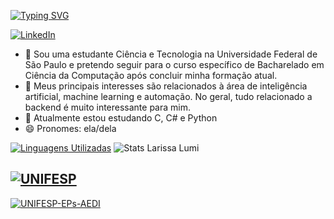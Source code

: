 [![Typing SVG](https://readme-typing-svg.demolab.com?font=Fira+Code&weight=600&size=28&pause=1000&color=AF83D0&width=435&lines=Hi+my+name+is+Larissa!+%F0%9F%91%8B)](https://git.io/typing-svg)

[![LinkedIn](https://img.shields.io/badge/LinkedIn-AF83D0?style=for-the-badge&logo=linkedin&logoColor=white)](https://www.linkedin.com/in/larissa-lumi-hayakawa-de-sa/)
- 👋 Sou uma estudante Ciência e Tecnologia na Universidade Federal de São Paulo e pretendo seguir para o curso específico de Bacharelado em Ciência da Computação após concluir minha formação atual.
- 👀 Meus principais interesses são relacionados à área de inteligência artificial, machine learning e automação. No geral, tudo relacionado a backend é muito interessante para mim.
- 🌱 Atualmente estou estudando C, C# e Python
- 😄 Pronomes: ela/dela

[![Linguagens Utilizadas](https://github-readme-stats.vercel.app/api/top-langs/?username=larissalumi&theme=material-palenight&layout=compact)](https://github.com/l/github-readme-stats&theme=material-palenight)
![Stats Larissa Lumi](https://github-readme-stats.vercel.app/api?username=larissalumi&theme=material-palenight&show&icons=true&hide=prs&rank_icon=github)  

## [![UNIFESP](https://readme-typing-svg.demolab.com?font=Fira+Code&weight=600&size=28&pause=1000&color=AF83D0&width=435&lines=UNIFESP)](https://git.io/typing-svg)  
[![UNIFESP-EPs-AEDI](https://github-readme-stats.vercel.app/api/pin/?username=larissalumi&repo=EPs-AED-I&theme=material-palenight&layout=compact_icons=true&icon_color=AF83D0&title_color=AF83D0&text_color=FFF)](https://github.com/larissalumi/EPs-AED-I)



<!---
larissalumi/larissalumi is a ✨ special ✨ repository because its `README.md` (this file) appears on your GitHub profile.
You can click the Preview link to take a look at your changes.
--->
